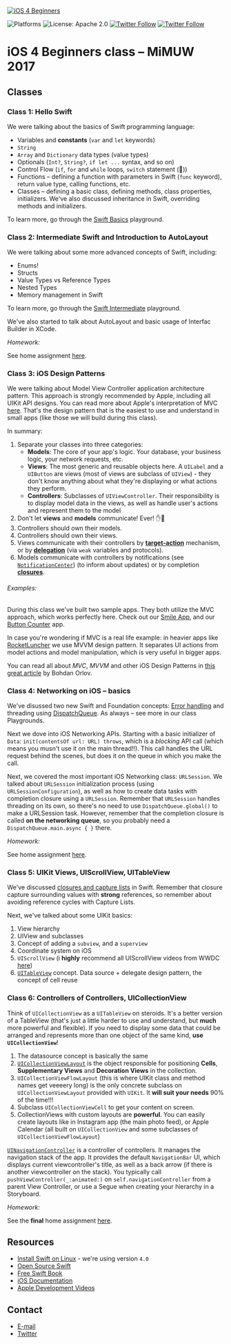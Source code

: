 [![iOS 4 Beginners](https://user-images.githubusercontent.com/1230922/31862042-c045dba0-b737-11e7-98bf-e816ad04ad73.png)](https://github.com/DaftMobile/ios4beginners_2017)

![Platforms](https://img.shields.io/badge/platforms-iOS-blue.svg)
![License: Apache 2.0](https://img.shields.io/badge/License-Apache%202.0-blue.svg)
[![Twitter Follow ](https://img.shields.io/twitter/follow/espadrine.svg?style=social&label=Follow)](https://twitter.com/mdab121)
[![Twitter Follow](https://img.shields.io/twitter/follow/espadrine.svg?style=social&label=Follow)](https://twitter.com/DaftMobile)

# iOS 4 Beginners class – MiMUW 2017


## Classes

### Class 1: Hello Swift

We were talking about the basics of Swift programming language:

- Variables and **constants** (`var` and `let` keywords)
- `String`
- `Array` and `Dictionary` data types (value types)
- Optionals (`Int?`, `String?`, `if let ...` syntax, and so on)
- Control Flow (`if`, `for` and `while` loops, `switch` statement (💪))
- Functions – defining a function with parameters in Swift (`func` keyword), return value type, calling functions, etc.
- Classes – defining a basic class, defining methods, class properties, initializers. We've also discussed inheritance in Swift, overriding methods and initializers.

To learn more, go through the [Swift Basics](./Class%201) playground.

### Class 2: Intermediate Swift and Introduction to AutoLayout

We were talking about some more advanced concepts of Swift, including:

- Enums!
- Structs
- Value Types vs Reference Types
- Nested Types
- Memory management in Swift

To learn more, go through the [Swift Intermediate](./Class%202) playground.

We've also started to talk about AutoLayout and basic usage of Interfac Builder in XCode.

_Homework:_

See home assignment [here](Assignments/Assignment1/assignment1.md).

### Class 3: iOS Design Patterns

We were talking about Model View Controller application architecture pattern. This approach is strongly recommended by Apple, including all UIKit API designs. You can read more about Apple's interpretation of MVC [here](https://developer.apple.com/library/content/documentation/General/Conceptual/DevPedia-CocoaCore/MVC.html). That's the design pattern that is the easiest to use and understand in small apps (like those we will build during this class).

In summary:

1. Separate your classes into three categories:
	- **Models**: The core of your app's logic. Your database, your business logic, your network requests, etc.
	- **Views**: The most generic and reusable objects here. A `UILabel` and a `UIButton` are views (most of views are subclass of `UIView`) - they don't know anything about what they're displaying or what actions they perform.
	- **Controllers**: Subclasses of `UIViewController`. Their responsibility is to display model data in the views, as well as handle user's actions and represent them to the model
2. Don't let **views** and **models** communicate! Ever! ✋🛑
3. Controllers should own their models.
4. Controllers should own their views.
5. Views communicate with their controllers by [**target-action**](https://developer.apple.com/library/content/documentation/General/Conceptual/Devpedia-CocoaApp/TargetAction.html) mechanism, or by [**delegation**](https://developer.apple.com/library/content/documentation/General/Conceptual/CocoaEncyclopedia/DelegatesandDataSources/DelegatesandDataSources.html) (via `weak` variables and protocols).
6. Models communicate with controllers by notifications (see [`NotificationCenter`](https://developer.apple.com/documentation/foundation/notificationcenter)) (to inform about updates) or by completion [**closures**](https://developer.apple.com/library/content/documentation/Swift/Conceptual/Swift_Programming_Language/Closures.html).

###### Examples:
During this class we've built two sample apps. They both utilize the MVC approach, which works perfectly here. Check out our [Smile App](./Class%203/Smile), and our [Button Counter](./Class%203/ButtonCounter) app.

In case you're wondering if MVC is a real life example: in heavier apps like [RocketLuncher](https://itunes.apple.com/app/id1167572430) we use MVVM design pattern. It separates UI actions from model actions and model manipulation, which is very useful in bigger apps.

You can read all about *MVC*, *MVVM* and other iOS Design Patterns in [this great article](https://medium.com/ios-os-x-development/ios-architecture-patterns-ecba4c38de52) by Bohdan Orlov.

### Class 4: Networking on iOS – basics

We've disussed two new Swift and Foundation concepts: [Error handling](https://developer.apple.com/library/content/documentation/Swift/Conceptual/Swift_Programming_Language/ErrorHandling.html) and threading using [DispatchQueue](https://developer.apple.com/documentation/dispatch/dispatchqueue). As always – see more in our class Playgrounds.

Next we dove into iOS Networking APIs. Starting with a basic initializer of `Data`: `init(contentsOf url: URL) throws`, which is a _blocking_ API call (which means you musn't use it on the main thread!!). This call handles the URL request behind the scenes, but does it on the queue in which you make the call.

Next, we covered the most important iOS Networking class: `URLSession`. We talked about `URLSession` initialization process (using `URLSessionConfiguration`), as well as how to create data tasks with completion closure using a `URLSession`. Remember that `URLSession` handles threading on its own, so there's no need to use `DispatchQueue.global()` to make a URLSession task. However, remember that the completion closure is called **on the networking queue**, so you probably need a `DispatchQueue.main.async { }` there.

_Homework:_

See home assignment [here](Assignments/Assignment2/assignment2.md).

### Class 5: UIKit Views, UIScrollView, UITableView

We've discussed [closures and capture lists](https://developer.apple.com/library/content/documentation/Swift/Conceptual/Swift_Programming_Language/Closures.html) in Swift. Remember that closure capture surrounding values with **strong** references, so remember about avoiding reference cycles with Capture Lists.

Next, we've talked about some UIKit basics:

1. View hierarchy
2. UIView and subclasses
3. Concept of adding a `subview`, and a `superview`
4. Coordinate system on iOS
5. `UIScrollView` (i **highly** recommend all UIScrollView videos from WWDC [here](https://developer.apple.com/videos/))
6. [`UITableView`](https://developer.apple.com/documentation/uikit/uitableview) concept. Data source + delegate design pattern, the concept of cell reuse


### Class 6: Controllers of Controllers, UICollectionView

Think of `UICollectionView` as a `UITableView` on steroids. It's a better version of a TableView (that's just a little harder to use and understand, but **much** more powerful and flexible). If you need to display some data that could be arranged and represents more than one object of the same kind, **use `UICollectionView`**!

1. The datasource concept is basically the same
2. [`UICollectionViewLayout`](https://developer.apple.com/documentation/uikit/uicollectionviewlayout) is the object responsible for positioning **Cells**, **Supplementary Views** and **Decoration Views** in the collection.
3. `UICollectionViewFlowLayout` (this is where UIKit class and method names get veeeery long) is the only concrete subclass on `UICollectionViewLayout` provided with `UIKit`. It **will suit your needs** 90% of the time!!!
4. Subclass `UICollectionViewCell` to get your content on screen.
5. CollectionViews with custom layouts are **powerful**. You can easily create layouts like in Instagram app (the main photo feed), or Apple Calendar (all built on `UICollectionView` and some subclasses of `UICollectionViewFlowLayout`)

[`UINavigationController`](https://developer.apple.com/documentation/uikit/uinavigationcontroller) is a controller of controllers. It manages the navigation stack of the app. It provides the default `NavigationBar` UI, which displays current viewcontroller's title, as well as a back arrow (if there is another viewcontroller on the stack).
You typically call `pushViewController(_:animated:)` on `self.navigationController` from a parent View Controller, or use a Segue when creating your hierarchy in a Storyboard.

_Homework:_

See the **final** home assignment [here](Assignments/Assignment3/assignment3.md).

## Resources

- [Install Swift on Linux](https://swift.org/download/#releases) - we're using version `4.0`
- [Open Source Swift](https://swift.org)
- [Free Swift Book](https://itunes.apple.com/us/book/the-swift-programming-language/id881256329?mt=11)
- [iOS Documentation](https://developer.apple.com/documentation/)
- [Apple Development Videos](https://developer.apple.com/videos/)

## Contact

- [E-mail](mailto:michal.dabrowski+mimuw@daftcode.pl)
- [Twitter](https://twitter.com/mdab121)

